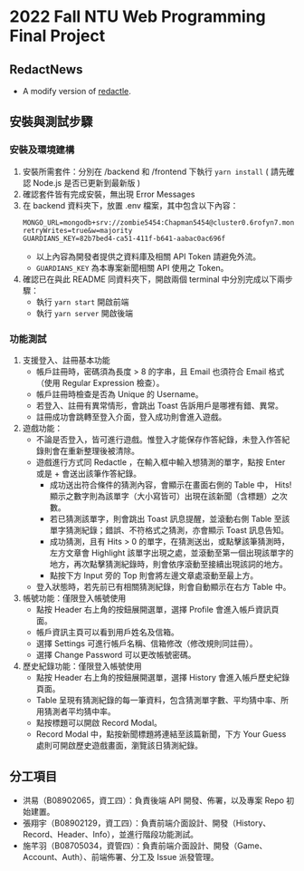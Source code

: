 # 2022 Fall NTU Web Programming Final Project

## RedactNews

- A modify version of [redactle](https://www.redactle.com/#).

## 安裝與測試步驟

### 安裝及環境建構

1. 安裝所需套件：分別在 /backend 和 /frontend 下執行 `yarn install` ( 請先確認 Node.js 是否已更新到最新版 )
2. 確認套件皆有完成安裝，無出現 Error Messages
3. 在 backend 資料夾下，放置 .env 檔案，其中包含以下內容：
   ```
   MONGO_URL=mongodb+srv://zombie5454:Chapman5454@cluster0.6rofyn7.mongodb.net/?retryWrites=true&w=majority
   GUARDIANS_KEY=82b7bed4-ca51-411f-b641-aabac0ac696f
   ```
   - 以上內容為開發者提供之資料庫及相關 API Token 請避免外流。
   - `GUARDIANS_KEY` 為本專案新聞相關 API 使用之 Token。
4. 確認已在與此 README 同資料夾下，開啟兩個 terminal 中分別完成以下兩步驟：
   - 執行 `yarn start` 開啟前端
   - 執行 `yarn server` 開啟後端

### 功能測試

1. 支援登入、註冊基本功能
   - 帳戶註冊時，密碼須為長度 > 8 的字串，且 Email 也須符合 Email 格式（使用 Regular Expression 檢查）。
   - 帳戶註冊時檢查是否為 Unique 的 Username。
   - 若登入、註冊有異常情形，會跳出 Toast 告訴用戶是哪裡有錯、異常。
   - 註冊成功會跳轉至登入介面，登入成功則會進入遊戲。
2. 遊戲功能：
   - 不論是否登入，皆可進行遊戲。惟登入才能保存作答紀錄，未登入作答紀錄則會在重新整理後被清除。
   - 遊戲進行方式同 Redactle ，在輸入框中輸入想猜測的單字，點按 Enter 或是 + 會送出該筆作答紀錄。
     - 成功送出符合條件的猜測內容，會顯示在畫面右側的 Table 中， Hits! 顯示之數字則為該單字（大小寫皆可）出現在該新聞（含標題）之次數。
     - 若已猜測該單字，則會跳出 Toast 訊息提醒，並滾動右側 Table 至該單字猜測紀錄；錯誤、不符格式之猜測，亦會顯示 Toast 訊息告知。
     - 成功猜測，且有 Hits > 0 的單字，在猜測送出，或點擊該筆猜測時，左方文章會 Highlight 該單字出現之處，並滾動至第一個出現該單字的地方，再次點擊猜測紀錄時，則會依序滾動至接續出現該詞的地方。
     - 點按下方 Input 旁的 Top 則會將左邊文章處滾動至最上方。
   - 登入狀態時，若先前已有相關猜測紀錄，則會自動顯示在右方 Table 中。
3. 帳號功能：僅限登入帳號使用
   - 點按 Header 右上角的按鈕展開選單，選擇 Profile 會進入帳戶資訊頁面。
   - 帳戶資訊主頁可以看到用戶姓名及信箱。
   - 選擇 Settings 可進行帳戶名稱、信箱修改（修改規則同註冊）。
   - 選擇 Change Password 可以更改帳號密碼。
4. 歷史紀錄功能：僅限登入帳號使用
   - 點按 Header 右上角的按鈕展開選單，選擇 History 會進入帳戶歷史紀錄頁面。
   - Table 呈現有猜測紀錄的每一筆資料，包含猜測單字數、平均猜中率、所用猜測者平均猜中率。
   - 點按標題可以開啟 Record Modal。
   - Record Modal 中，點按新聞標題將連結至該篇新聞，下方 Your Guess 處則可開啟歷史遊戲畫面，瀏覽該日猜測紀錄。

## 分工項目

- 洪易（B08902065，資工四）：負責後端 API 開發、佈署，以及專案 Repo 初始建置。
- 張翔宇（B08902129，資工四）：負責前端介面設計、開發（History、Record、Header、Info），並進行階段功能測試。
- 施芊羽（B08705034，資管四）：負責前端介面設計、開發（Game、Account、Auth）、前端佈署、分工及 Issue 派發管理。

